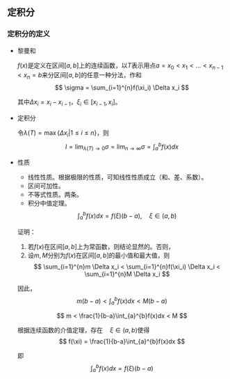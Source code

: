 ## 定积分
### 定积分的定义
- 黎曼和

    $f(x)$是定义在区间$[a,b]$上的连续函数，以$T$表示用点$a = x_0 < x_1 < ... < x_{n-1} < x_n = b$来分区间$[a,b]$的任意一种分法，作和
    $$
    \sigma = \sum_{i=1}^{n}f(\xi_i) \Delta x_i
    $$
    
    其中$\Delta x_i = x_i - x_{i-1}$，$\xi_i \in [x_{i-1}, x_i]$。
- 定积分

    令$\lambda(T) = \max\{\Delta x_i | 1 \le i \le n\}$，则
    $$
    I = \lim_{\lambda(T) \to 0} \sigma = 
    \lim_{n \to \infty} \sigma = \int_{a}^{b}f(x)dx
    $$
    
- 性质

    - 线性性质。根据极限的性质，可知线性性质成立（和、差、系数）。
    - 区间可加性。
    - 不等式性质。两条。
    - 积分中值定理。
    $$
    \int_{a}^{b}f(x)dx = f(\xi)(b-a), \quad \xi \in (a,b)
    $$
    
    
    证明：
    1. 若$f(x)$在区间$[a,b]$上为常函数，则结论显然的。否则，
    2. 设$m,\,M$分别为$f(x)$在区间$[a,b]$的最小值和最大值，则
    $$
    \sum_{i=1}^{n}m \Delta x_i <
    \sum_{i=1}^{n}f(\xi_i) \Delta x_i <
    \sum_{i=1}^{n}M \Delta x_i
    $$
    
    因此，
    $$
    m(b-a) <
    \int_{a}^{b}f(x)dx <
    M(b-a)
    $$
    
    $$
    m < 
    \frac{1}{b-a}\int_{a}^{b}f(x)dx <
    M
    $$
    
    根据连续函数的介值定理，存在$\quad \xi \in (a,b)$使得
    $$
    f(\xi) = \frac{1}{b-a}\int_{a}^{b}f(x)dx
    $$
    
    即
    $$
    \int_{a}^{b}f(x)dx = f(\xi)(b-a)
    $$
    
    
